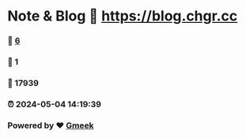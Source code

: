 # Note & Blog :link: https://blog.chgr.cc 
### :page_facing_up: [6](https://blog.chgr.cc/tag.html) 
### :speech_balloon: 1 
### :hibiscus: 17939 
### :alarm_clock: 2024-05-04 14:19:39 
### Powered by :heart: [Gmeek](https://github.com/Meekdai/Gmeek)

